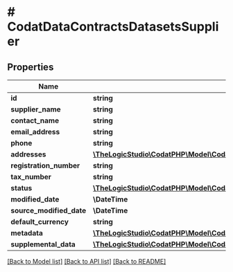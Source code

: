 # # CodatDataContractsDatasetsSupplier

## Properties

Name | Type | Description | Notes
------------ | ------------- | ------------- | -------------
**id** | **string** |  | [optional]
**supplier_name** | **string** |  | [optional]
**contact_name** | **string** |  | [optional]
**email_address** | **string** |  | [optional]
**phone** | **string** |  | [optional]
**addresses** | [**\TheLogicStudio\CodatPHP\Model\CodatDataContractsDatasetsAddress[]**](CodatDataContractsDatasetsAddress.md) |  | [optional]
**registration_number** | **string** |  | [optional]
**tax_number** | **string** |  | [optional]
**status** | [**\TheLogicStudio\CodatPHP\Model\CodatDataContractsDatasetsSupplierStatus**](CodatDataContractsDatasetsSupplierStatus.md) |  |
**modified_date** | **\DateTime** |  | [optional]
**source_modified_date** | **\DateTime** |  | [optional]
**default_currency** | **string** |  | [optional]
**metadata** | [**\TheLogicStudio\CodatPHP\Model\CodatDataContractsDatasetsMetadata**](CodatDataContractsDatasetsMetadata.md) |  | [optional]
**supplemental_data** | [**\TheLogicStudio\CodatPHP\Model\CodatDataContractsDatasetsDataInterfacesSupplementalData**](CodatDataContractsDatasetsDataInterfacesSupplementalData.md) |  | [optional]

[[Back to Model list]](../../README.md#models) [[Back to API list]](../../README.md#endpoints) [[Back to README]](../../README.md)
